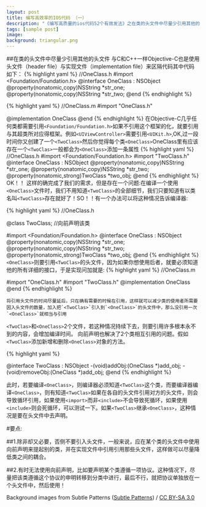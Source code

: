 ```yaml
---
layout: post
title: 编写高效率的IOS代码 （一）
description: "《编写高质量的ios代码52个有效发法》之在类的头文件中尽量少引用其他的头文件心得"
tags: [sample post]
image:
background: triangular.png
---
```

##在类的头文件中尽量少引用其他的头文件
与C和C++一样Objective-C也是使用头文件（header file）与实现文件（implementation file）来区隔代码其中代码如下：
{% highlight yaml %}
//OneClass.h
#import <Foundation/Foundation.h>
@interface OneClass : NSObject
@property(nonatomic,copy)NSString *str_one;
@property(nonatomic,copy)NSString *str_two;
@end
{% endhighlight %}

{% highlight yaml %}
//OneClass.m
#import "OneClass.h"

@implementation OneClass
@end
{% endhighlight %}
在Objective-C几乎任何类都需要引用`<Foundation/Foundation.h>`如果不引用这个框架的化，就要引用与其超类所对应得框架。例如`<UIViewController>`需要引用`<UIKit.h>`,OK,过一段时间你又创建了一个`<TwoClass>`然后你觉得每个类`<OneClass>`OneClass里有应该存在一个`<TwoClas>`一般都会为`<OneClass>`添加一条属性
{% highlight yaml %}
//OneClass.h
#import <Foundation/Foundation.h>
#import "TwoClass.h"
@interface OneClass : NSObject
@property(nonatomic,copy)NSString *str_one;
@property(nonatomic,copy)NSString *str_two;
@property(nonatomic,strong)TwoClass *two_obj;
@end
{% endhighlight %}
OK！！ 这样的确完成了我们的需求，但是存在一个问题:在编译一个使用`<OneClass>`文件时，我们不用知道`<TwoClass>`的全部细节，我们只要知道有以类名叫`<TwoClass>`存在就好了！SO！！有一个办法可以将这种情况告诉编译器:

{% highlight yaml %}
//OneClass.h

@class TwoClass; //向前声明该类

#import <Foundation/Foundation.h>
@interface OneClass : NSObject
@property(nonatomic,copy)NSString *str_one;
@property(nonatomic,copy)NSString *str_two;
@property(nonatomic,strong)TwoClass *two_obj;
@end
{% endhighlight %}
`<OneClass>`则要引用`<TwoClas>`的头文件，因为如果你想使用后者，就要必须知道他的所有详细的接口，于是实现问加就是:
{% highlight yaml %}
//OneClass.m

#import "OneClass.h"
#import "TwoClass.h"
@implementation OneClass
@end
{% endhighlight %}

	将引用头文件的时间尽量延后，只在确有需要的时候在引用，这样就可以减少类的使用者所需要因入头文件的数量，加入把`<TwoClas>`引入到`<OneClass>`的头文件中，那么没引用一次`<OneClass>`就相当与引用
`<TwoClas>`和`<OneClass>`2个文件，若这种情况持续下去，则要引用许多根本永不到的内容，会增加编译时间。
	向前声明也解决了2个类相互引用的问题。假如`<TwoClas>`添加新增和删除`<OneClass>`对象的方法。

{% highlight yaml %}

@interface TwoClass : NSObject
-(void)addObj:(OneClass *)add_obj;
-(void)removeObj:(OneClass *)add_obj;
@end
{% endhighlight %}

此时，若要编译`<OneClass>`，则编译器必须知道`<TwoClas>`这个类，而要编译器编译`<OneClass>`，则有知道`<TwoClas>`如果在各自的头文件引用对方的头文件，则会导致循环引用，如果使用`<import>`而非`<include>`不会导致死循环，如果使用`<include>`则会死循环，可以测试一下。如果`<TwoClas>`继承`<OneClass>`，这种情况是要在头文件中去声明。

#要点:

##1.除非却又必要，否侧不要引入头文件，一般来说，应在某个类的头文件中使用向前声明来提起别的类，并在实现文件中引用引用那些头文件，这样做可以尽量降低类之间的耦合。

##2.有时无法使用向前声明，比如要声明某个类遵循一项协议。这种情况下，尽量把该类遵循这个协议的申明转移到分类中进行，最后不行，就把协议单独放在一个头文件中，然后使用！


<div xmlns:cc="http://creativecommons.org/ns#" xmlns:dct="http://purl.org/dc/terms/" about="http://subtlepatterns.com" class="notice">Background images from <span property="dct:title">Subtle Patterns</span> (<a rel="cc:attributionURL" property="cc:attributionName" href="http://subtlepatterns.com">Subtle Patterns</a>) / <a rel="license" href="http://creativecommons.org/licenses/by-sa/3.0/">CC BY-SA 3.0</a></div>
